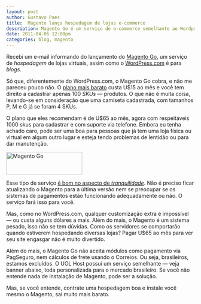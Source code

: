 ```yaml
---
layout: post
author: Gustavo Paes
title:  Magento lança hospedagem de lojas e-commerce
description: Magento Go é um serviço de e-commerce semelhante ao Wordpress.com. Pagando uma taxa mensal é possível ter sua loja virtual. UOL Host oferece algo semelhante.
date: 2011-04-06 12:00pm
categories: blog, magento
---
```


Recebi um e-mail informando do lançamento do <a href="http://www.magentocommerce.com/go/" target="_blank">Magento Go</a>, um serviço de _hospedagem_ de lojas virtuais, assim como o <a href="http://wordpress.com" target="_blank">WordPress.com</a> é para _blogs_.

Só que, diferentemente do WordPress.com, o Magento Go cobra, e não me pareceu pouco não. O <a href="http://www.magentocommerce.com/go/plans/" target="_blank">plano mais barato</a> custa U$15 ao mês e você tem direito a cadastrar apenas 100 _SKUs_ &#8212; produtos. O que não é muita coisa, levando-se em consideração que uma camiseta cadastrada, com tamanhos P, M e G já se foram 4 SKUs.

O plano que eles recomendam é de U$65 ao mês, agora com respeitáveis 1000 skus para cadastrar e com suporte via telefone. Embora eu tenha achado caro, pode ser uma boa para pessoas que já tem uma loja física ou virtual em algum outro lugar e esteja tendo problemas de lentidão ou para dar manutenção.

<a href="http://www.magentocommerce.com/go/"><img src="//gustavopaes.net/images/posts/2011/04/magento.go_.png" alt="Magento Go" title="Magento Go" width="203" height="60" class="aligncenter size-full wp-image-686" /></a>

Esse tipo de serviço <a href="http://www.magentocommerce.com/go/com-vs-go/" target="_blank" title="Magento Community vs. Magento Go">é bom no aspecto de _tranquilidade_</a>. Não é preciso ficar atualizando o Magento para a última versão nem se preocupar se os sistemas de pagamentos estão funcionando adequadamente ou não. O serviço fará isso para você.

Mas, como no WordPress.com, qualquer customização extra é impossível &#8212; ou custa alguns dólares a mais. Além do mais, o Magento é um sistema pesado, isso não se tem dúvidas. Como os servidores se comportarão quando estiverem hospedando diversas lojas? Pagar U$65 ao mês para ver seu site engasgar não é muito divertido.

Além do mais, o Magento Go não aceita módulos como pagamento via PagSeguro, nem cálculos de frete usando o Correios. Ou seja, brasileiros, estamos excluídos. O UOL Host possui um serviço semelhante &#8212; veja banner abaixo, toda personalizada para o mercado brasileiro. Se você não entende nada de instalação de Magento, pode ser a solução.

Mas, se você entende, contrate uma hospedagem boa e instale você mesmo o Magento, sai muito mais barato.


